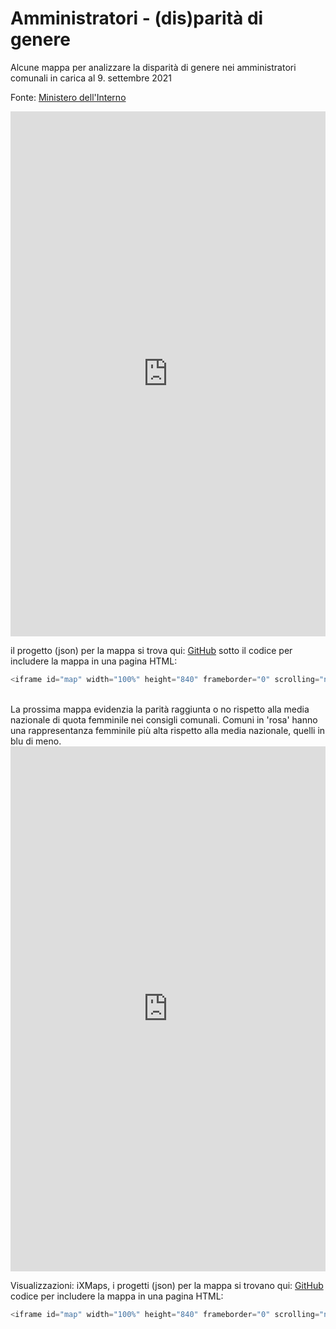 # Amministratori - (dis)parità di genere

Alcune mappa per analizzare la disparità di genere nei amministratori comunali in carica al 9. settembre 2021

Fonte: <a href="https://dait.interno.gov.it/elezioni/open-data/amministratori-locali-in-carica" target="_blank">Ministero dell'Interno</a>  

<iframe id="map" width="100%" height="840" frameborder="0" scrolling="no" marginheight="0" marginwidth="0" src="https://gjrichter.github.io/ixmaps/ui/html/embed_sync_Leaflet.html?ui=embed&basemap=ll&scrollsafe=1&align=right&legend=1&name=map3&sync=false&footer=true&project=https://raw.githubusercontent.com/gjrichter/viz/master/Amministratori/ixmaps_project_ammcom_pointer_diff.json"></iframe>

il progetto (json) per la mappa si trova qui: <a href="https://github.com/gjrichter/viz/blob/master/Amministratori/ixmaps_project_ammcom_pointer_diff.json" target="_blank">GitHub</a>
sotto il codice per includere la mappa in una pagina HTML:

```javascript
<iframe id="map" width="100%" height="840" frameborder="0" scrolling="no" marginheight="0" marginwidth="0" src="https://gjrichter.github.io/ixmaps/ui/dispatch.htm?ui=embed&basemap=ll&legend=1&scrollsafe=1&project=project=https://raw.githubusercontent.com/gjrichter/viz/master/Amministratori/ixmaps_project_ammcom_pointer_diff.json"></iframe>
```

<br>
La prossima mappa evidenzia la parità raggiunta o no rispetto alla media nazionale di quota femminile nei consigli comunali. Comuni in 'rosa' hanno una rappresentanza femminile più alta rispetto alla media nazionale, quelli in blu di meno.



<iframe id="map" width="100%" height="840" frameborder="0" scrolling="no" marginheight="0" marginwidth="0" src="https://gjrichter.github.io/ixmaps/ui/html/embed_sync_Leaflet.html?ui=embed&basemap=ll&scrollsafe=1&align=right&legend=1&name=map3&sync=false&footer=true&project=https://raw.githubusercontent.com/gjrichter/viz/master/Amministratori/ixmaps_project_ammcom_pointer_offsetmean.json"></iframe>

Visualizzazioni: iXMaps, i progetti (json) per la mappa si trovano qui: <a href="https://github.com/gjrichter/viz/tree/master/Amministratori" target="_blank">GitHub</a>
codice per includere la mappa in una pagina HTML:

```javascript
<iframe id="map" width="100%" height="840" frameborder="0" scrolling="no" marginheight="0" marginwidth="0" src="https://gjrichter.github.io/ixmaps/ui/dispatch.htm?ui=embed&basemap=ll&scrollsafe=1&legend=1&project=project=https://raw.githubusercontent.com/gjrichter/viz/master/Amministratori/ixmaps_project_ammcom_pointer_offsetmean.json"></iframe>
```



